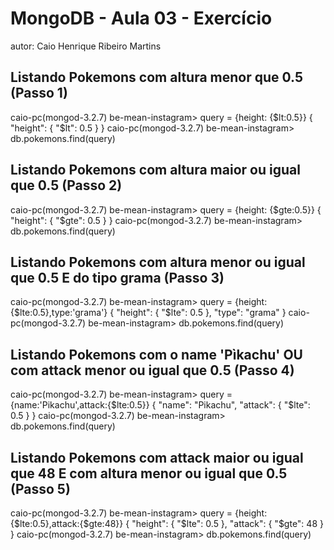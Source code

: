 # MongoDB - Aula 03 - Exercício
autor: Caio Henrique Ribeiro Martins

## Listando Pokemons com altura menor que 0.5 (Passo 1)

caio-pc(mongod-3.2.7) be-mean-instagram> query = {height: {$lt:0.5}}
{
  "height": {
    "$lt": 0.5
  }
}
caio-pc(mongod-3.2.7) be-mean-instagram> db.pokemons.find(query)

## Listando Pokemons com altura maior ou igual que 0.5 (Passo 2)

caio-pc(mongod-3.2.7) be-mean-instagram> query = {height: {$gte:0.5}}
{
  "height": {
    "$gte": 0.5
  }
}
caio-pc(mongod-3.2.7) be-mean-instagram> db.pokemons.find(query)



## Listando Pokemons com altura menor ou igual que 0.5 E do tipo grama (Passo 3)

caio-pc(mongod-3.2.7) be-mean-instagram> query = {height: {$lte:0.5},type:'grama'}
{
  "height": {
    "$lte": 0.5
  },
  "type": "grama"
}
caio-pc(mongod-3.2.7) be-mean-instagram> db.pokemons.find(query)



## Listando Pokemons com o name 'Pìkachu' OU com attack menor ou igual que 0.5 (Passo 4)

caio-pc(mongod-3.2.7) be-mean-instagram> query = {name:'Pikachu',attack:{$lte:0.5}}
{
  "name": "Pikachu",
  "attack": {
    "$lte": 0.5
  }
}
caio-pc(mongod-3.2.7) be-mean-instagram> db.pokemons.find(query)



## Listando Pokemons com attack maior ou igual que 48 E com altura menor ou igual que 0.5 (Passo 5)


caio-pc(mongod-3.2.7) be-mean-instagram> query = {height:{$lte:0.5},attack:{$gte:48}}
{
  "height": {
    "$lte": 0.5
  },
  "attack": {
    "$gte": 48
  }
}
caio-pc(mongod-3.2.7) be-mean-instagram> db.pokemons.find(query)




